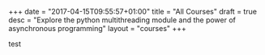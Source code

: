 +++
date = "2017-04-15T09:55:57+01:00"
title = "All Courses"
draft = true
desc = "Explore the python multithreading module and the power of asynchronous programming"
layout = "courses"
+++

test